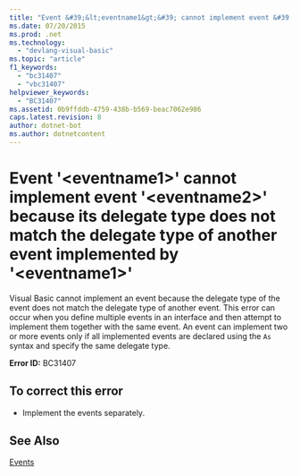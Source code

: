 ```yaml
---
title: "Event &#39;&lt;eventname1&gt;&#39; cannot implement event &#39;&lt;eventname2&gt;&#39; because its delegate type does not match the delegate type of another event implemented by &#39;&lt;eventname1&gt;&#39;"
ms.date: 07/20/2015
ms.prod: .net
ms.technology: 
  - "devlang-visual-basic"
ms.topic: "article"
f1_keywords: 
  - "bc31407"
  - "vbc31407"
helpviewer_keywords: 
  - "BC31407"
ms.assetid: 0b9ffddb-4759-438b-b569-beac7062e986
caps.latest.revision: 8
author: dotnet-bot
ms.author: dotnetcontent
---
```

# Event &#39;&lt;eventname1&gt;&#39; cannot implement event &#39;&lt;eventname2&gt;&#39; because its delegate type does not match the delegate type of another event implemented by &#39;&lt;eventname1&gt;&#39;
Visual Basic cannot implement an event because the delegate type of the event does not match the delegate type of another event. This error can occur when you define multiple events in an interface and then attempt to implement them together with the same event. An event can implement two or more events only if all implemented events are declared using the `As` syntax and specify the same delegate type.  
  
 **Error ID:** BC31407  
  
## To correct this error  
  
-   Implement the events separately.  
  
## See Also  
 [Events](../../visual-basic/programming-guide/language-features/events/index.md)
